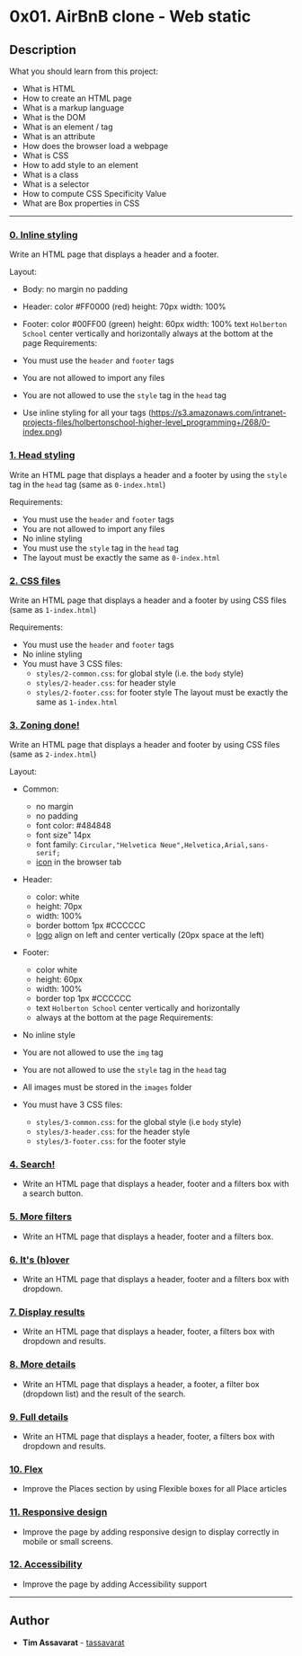 # 0x01. AirBnB clone - Web static

## Description
What you should learn from this project:

* What is HTML
* How to create an HTML page
* What is a markup language
* What is the DOM
* What is an element / tag
* What is an attribute
* How does the browser load a webpage
* What is CSS
* How to add style to an element
* What is a class
* What is a selector
* How to compute CSS Specificity Value
* What are Box properties in CSS

---

### [0. Inline styling](./0-index.html)
Write an HTML page that displays a header and a footer.

Layout:

* Body:
no margin
no padding
* Header:
color #FF0000 (red)
height: 70px
width: 100%
* Footer:
color #00FF00 (green)
height: 60px
width: 100%
text `Holberton School` center vertically and horizontally
always at the bottom at the page
Requirements:

* You must use the `header` and `footer` tags
* You are not allowed to import any files
* You are not allowed to use the `style` tag in the `head` tag
* Use inline styling for all your tags
(https://s3.amazonaws.com/intranet-projects-files/holbertonschool-higher-level_programming+/268/0-index.png)


### [1. Head styling](./1-index.html)
Write an HTML page that displays a header and a footer by using the `style` tag in the `head` tag (same as `0-index.html`)

Requirements:

* You must use the `header` and `footer` tags
* You are not allowed to import any files
* No inline styling
* You must use the `style` tag in the `head` tag
* The layout must be exactly the same as `0-index.html`


### [2. CSS files](./2-index.html)
Write an HTML page that displays a header and a footer by using CSS files (same as `1-index.html`)

Requirements:

* You must use the `header` and `footer` tags
* No inline styling
* You must have 3 CSS files:
	* `styles/2-common.css`: for global style (i.e. the `body` style)
	* `styles/2-header.css`: for header style
	* `styles/2-footer.css`: for footer style
The layout must be exactly the same as `1-index.html`


### [3. Zoning done!](./3-index.html)
Write an HTML page that displays a header and footer by using CSS files (same as `2-index.html`)

Layout:

* Common:
	* no margin
	* no padding
	* font color: #484848
	* font size" 14px
	* font family: `Circular,"Helvetica Neue",Helvetica,Arial,sans-serif;`
	* [icon](https://s3.amazonaws.com/intranet-projects-files/holbertonschool-higher-level_programming+/268/icon.png) in the browser tab
* Header:
	* color: white
	* height: 70px
	* width: 100%
	* border bottom 1px #CCCCCC
	* [logo](https://s3.amazonaws.com/intranet-projects-files/holbertonschool-higher-level_programming+/268/logo.png) align on left and center vertically (20px space at the left)
* Footer:
	* color white
	* height: 60px
	* width: 100%
	* border top 1px #CCCCCC
	* text `Holberton School` center vertically and horizontally
	* always at the bottom at the page
Requirements:

* No inline style
* You are not allowed to use the `img` tag
* You are not allowed to use the `style` tag in the `head` tag
* All images must be stored in the `images` folder
* You must have 3 CSS files:
	* `styles/3-common.css`: for the global style (i.e `body` style)
	* `styles/3-header.css`: for the header style
	* `styles/3-footer.css`: for the footer style


### [4. Search!](./4-index.html)
* Write an HTML page that displays a header, footer and a filters box with a search button.


### [5. More filters](./5-index.html)
* Write an HTML page that displays a header, footer and a filters box.


### [6. It's (h)over](./6-index.html)
* Write an HTML page that displays a header, footer and a filters box with dropdown.


### [7. Display results](./7-index.html)
* Write an HTML page that displays a header, footer, a filters box with dropdown and results.


### [8. More details](./8-index.html)
* Write an HTML page that displays a header, a footer, a filter box (dropdown list) and the result of the search.


### [9. Full details](./100-index.html)
* Write an HTML page that displays a header, footer, a filters box with dropdown and results.


### [10. Flex](./101-index.html)
* Improve the Places section by using Flexible boxes for all Place articles


### [11. Responsive design](./102-index.html)
* Improve the page by adding responsive design to display correctly in mobile or small screens.


### [12. Accessibility](./103-index.html)
* Improve the page by adding Accessibility support

---

## Author
* **Tim Assavarat** - [tassavarat](https://github.com/tassavarat)
